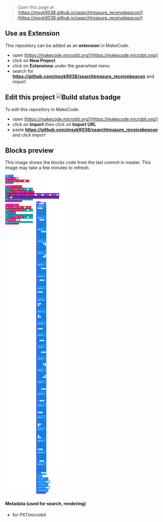 
> Open this page at [https://msyk9038.github.io/searchtreasure_receivebeacon/](https://msyk9038.github.io/searchtreasure_receivebeacon/)

## Use as Extension

This repository can be added as an **extension** in MakeCode.

* open [https://makecode.microbit.org/](https://makecode.microbit.org/)
* click on **New Project**
* click on **Extensions** under the gearwheel menu
* search for **https://github.com/msyk9038/searchtreasure_receivebeacon** and import

## Edit this project ![Build status badge](https://github.com/msyk9038/searchtreasure_receivebeacon/workflows/MakeCode/badge.svg)

To edit this repository in MakeCode.

* open [https://makecode.microbit.org/](https://makecode.microbit.org/)
* click on **Import** then click on **Import URL**
* paste **https://github.com/msyk9038/searchtreasure_receivebeacon** and click import

## Blocks preview

This image shows the blocks code from the last commit in master.
This image may take a few minutes to refresh.

![A rendered view of the blocks](https://github.com/msyk9038/searchtreasure_receivebeacon/raw/master/.github/makecode/blocks.png)

#### Metadata (used for search, rendering)

* for PXT/microbit
<script src="https://makecode.com/gh-pages-embed.js"></script><script>makeCodeRender("{{ site.makecode.home_url }}", "{{ site.github.owner_name }}/{{ site.github.repository_name }}");</script>
